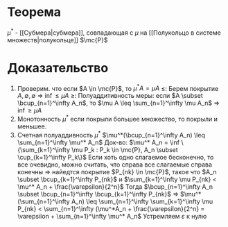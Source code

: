 # Теорема
$\mu^*$ - [[Субмера|субмера]], совпадающая с $\mu$ на [[Полукольцо в системе множеств|полукольце]] $\mc{P}$
# Доказательство
1. Проверим. что если $A \in \mc{P}$, то $\mu^* A = \mu A$ 
   $\leq$: Берем покрытие $A, \emptyset, \emptyset$ $\Rightarrow$ $\inf \leq \mu A$ 
   $\geq$: Полуаддитивность меры: если $A \subset \bcup_{n=1}^\infty A_n$, то $\mu A \leq \sum_{n=1}^\infty \mu A_n$ $\Rightarrow$ $\inf \geq \mu A$  
2. Монотонность $\mu^*$ если покрыли большее множество, то покрыли и меньшее.
3. Счетная полуаддивность $\mu^*$ $\mu^*(\bcup_{n=1}^\infty A_n) \leq \sum_{n=1}^\infty \mu^* A_n$ 
   Док-во: $\mu^* A_n = \inf \{\sum_{k=1}^\infty \mu P_k : P_k \in \mc{P}, A_n \subset \cup_{k=1}^\infty P_k\}$  Если хоть одно слагаемое бесконечно, то все очевидно, можно считать, что справа все слагаемые справа конечны $\Rightarrow$ найедтся покрытие $P_{nk} \in \mc{P}$, такое что $A_n \subset \bcup_{k=1}^\infty P_{nk}$ и $\sum_{k=1}^\infty \mu P_{nk} < \mu^* A_n + \frac{\varepsilon}{2^n}$ 
   Тогда $\bcup_{n=1}^\infty A_n \subset \bcup_{n=1}^\infty \bcup_{k=1}^\infty P_{nk}$ $\Rightarrow$ $\mu^*(\sum_{n=1}^\infty A_n) \leq \sum_{n=1}^\infty \sum_{k=1}^\infty \mu P_{nk} < \sum_{n=1}^\infty (\mu^*A_n + \frac{\varepsilon}{2^n} = \varepsilon + \sum_{n=1}^\infty \mu^* A_n$ Устремляем $\varepsilon$ к нулю   